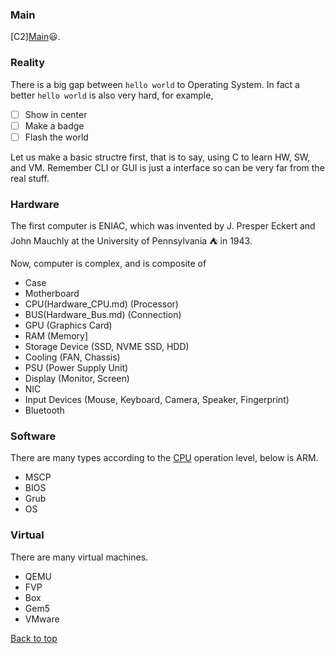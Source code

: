 
### Main

[C2][Main](index.md)😃.

### Reality

There is a big gap between `hello world` to Operating System. In fact a better `hello world` is also very hard, for example,

* [ ] Show in center
* [ ] Make a badge
* [ ] Flash the world

Let us make a basic structre first, that is to say, using C to learn HW, SW, and VM. Remember CLI or GUI is just a interface so can be very far from the real stuff.

### Hardware

The first computer is ENIAC, which was invented by J. Presper Eckert and John Mauchly at the University of Pennsylvania :tent: in 1943. 

Now, computer is complex, and is composite of

- Case
- Motherboard
- CPU(Hardware_CPU.md) (Processor)
- BUS(Hardware_Bus.md) (Connection)
- GPU (Graphics Card)
- RAM (Memory]
- Storage Device (SSD, NVME SSD, HDD)
- Cooling (FAN, Chassis)
- PSU (Power Supply Unit)
- Display (Monitor, Screen)
- NIC
- Input Devices (Mouse, Keyboard, Camera, Speaker, Fingerprint)
- Bluetooth

### Software

There are many types according to the [CPU](Hardware_CPU.md) operation level, below is ARM.

- MSCP
- BIOS
- Grub
- OS

### Virtual

There are many virtual machines.

- QEMU
- FVP
- Box
- Gem5
- VMware

<a href="#top">Back to top</a>
